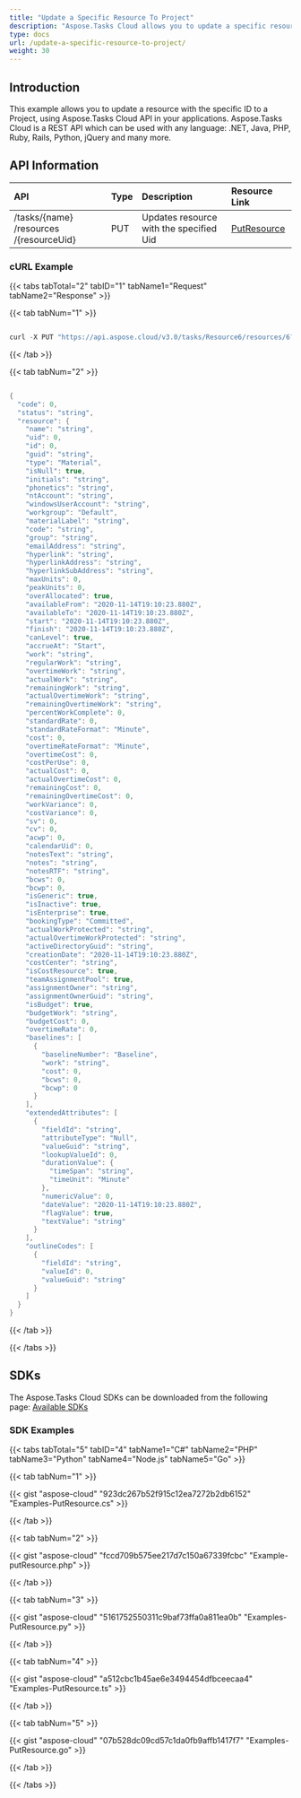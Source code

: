 ```yaml
---
title: "Update a Specific Resource To Project"
description: "Aspose.Tasks Cloud allows you to update a specific resource to project in MPP, MPT and XML. Moreover, our REST API can be used with nearly all languages like .NET, Node.JS, Python, PHP, Go, Java and many more."
type: docs
url: /update-a-specific-resource-to-project/
weight: 30
---
```


## **Introduction**
This example allows you to update a resource with the specific ID to a Project, using Aspose.Tasks Cloud API in your applications. Aspose.Tasks Cloud is a REST API which can be used with any language: .NET, Java, PHP, Ruby, Rails, Python, jQuery and many more.
## **API Information**

|**API**|**Type**|**Description**|**Resource Link**|
| :- | :- | :- | :- |
|/tasks​/{name}​/resources​/{resourceUid}|PUT|Updates resource with the specified Uid|[PutResource](https://apireference.aspose.cloud/tasks/#/TasksResources/PutResource)|
### **cURL Example**
{{< tabs tabTotal="2" tabID="1" tabName1="Request" tabName2="Response" >}}

{{< tab tabNum="1" >}}

```java

curl -X PUT "https://api.aspose.cloud/v3.0/tasks/Resource6/resources/6?mode=Automatic&recalculate=true" -H "accept: application/json" -H "Content-Type: application/json" -H "x-aspose-client: Containerize.Swagger" -d "{ \"name\": \"string\", \"uid\": 0, \"id\": 0, \"guid\": \"string\", \"type\": \"Material\", \"isNull\": true, \"initials\": \"string\", \"phonetics\": \"string\", \"ntAccount\": \"string\", \"windowsUserAccount\": \"string\", \"workgroup\": \"Default\", \"materialLabel\": \"string\", \"code\": \"string\", \"group\": \"string\", \"emailAddress\": \"string\", \"hyperlink\": \"string\", \"hyperlinkAddress\": \"string\", \"hyperlinkSubAddress\": \"string\", \"maxUnits\": 0, \"peakUnits\": 0, \"overAllocated\": true, \"availableFrom\": \"2020-11-14T19:06:51.443Z\", \"availableTo\": \"2020-11-14T19:06:51.443Z\", \"start\": \"2020-11-14T19:06:51.443Z\", \"finish\": \"2020-11-14T19:06:51.443Z\", \"canLevel\": true, \"accrueAt\": \"Start\", \"work\": \"string\", \"regularWork\": \"string\", \"overtimeWork\": \"string\", \"actualWork\": \"string\", \"remainingWork\": \"string\", \"actualOvertimeWork\": \"string\", \"remainingOvertimeWork\": \"string\", \"percentWorkComplete\": 0, \"standardRate\": 0, \"standardRateFormat\": \"Minute\", \"cost\": 0, \"overtimeRateFormat\": \"Minute\", \"overtimeCost\": 0, \"costPerUse\": 0, \"actualCost\": 0, \"actualOvertimeCost\": 0, \"remainingCost\": 0, \"remainingOvertimeCost\": 0, \"workVariance\": 0, \"costVariance\": 0, \"sv\": 0, \"cv\": 0, \"acwp\": 0, \"calendarUid\": 0, \"notesText\": \"string\", \"notes\": \"string\", \"notesRTF\": \"string\", \"bcws\": 0, \"bcwp\": 0, \"isGeneric\": true, \"isInactive\": true, \"isEnterprise\": true, \"bookingType\": \"Committed\", \"actualWorkProtected\": \"string\", \"actualOvertimeWorkProtected\": \"string\", \"activeDirectoryGuid\": \"string\", \"creationDate\": \"2020-11-14T19:06:51.443Z\", \"costCenter\": \"string\", \"isCostResource\": true, \"teamAssignmentPool\": true, \"assignmentOwner\": \"string\", \"assignmentOwnerGuid\": \"string\", \"isBudget\": true, \"budgetWork\": \"string\", \"budgetCost\": 0, \"overtimeRate\": 0, \"baselines\": [ { \"baselineNumber\": \"Baseline\", \"work\": \"string\", \"cost\": 0, \"bcws\": 0, \"bcwp\": 0 } ], \"extendedAttributes\": [ { \"fieldId\": \"string\", \"attributeType\": \"Null\", \"valueGuid\": \"string\", \"lookupValueId\": 0, \"durationValue\": { \"timeSpan\": \"string\", \"timeUnit\": \"Minute\" }, \"numericValue\": 0, \"dateValue\": \"2020-11-14T19:06:51.443Z\", \"flagValue\": true, \"textValue\": \"string\" } ], \"outlineCodes\": [ { \"fieldId\": \"string\", \"valueId\": 0, \"valueGuid\": \"string\" } ]}"

```

{{< /tab >}}

{{< tab tabNum="2" >}}

```java

{
  "code": 0,
  "status": "string",
  "resource": {
    "name": "string",
    "uid": 0,
    "id": 0,
    "guid": "string",
    "type": "Material",
    "isNull": true,
    "initials": "string",
    "phonetics": "string",
    "ntAccount": "string",
    "windowsUserAccount": "string",
    "workgroup": "Default",
    "materialLabel": "string",
    "code": "string",
    "group": "string",
    "emailAddress": "string",
    "hyperlink": "string",
    "hyperlinkAddress": "string",
    "hyperlinkSubAddress": "string",
    "maxUnits": 0,
    "peakUnits": 0,
    "overAllocated": true,
    "availableFrom": "2020-11-14T19:10:23.880Z",
    "availableTo": "2020-11-14T19:10:23.880Z",
    "start": "2020-11-14T19:10:23.880Z",
    "finish": "2020-11-14T19:10:23.880Z",
    "canLevel": true,
    "accrueAt": "Start",
    "work": "string",
    "regularWork": "string",
    "overtimeWork": "string",
    "actualWork": "string",
    "remainingWork": "string",
    "actualOvertimeWork": "string",
    "remainingOvertimeWork": "string",
    "percentWorkComplete": 0,
    "standardRate": 0,
    "standardRateFormat": "Minute",
    "cost": 0,
    "overtimeRateFormat": "Minute",
    "overtimeCost": 0,
    "costPerUse": 0,
    "actualCost": 0,
    "actualOvertimeCost": 0,
    "remainingCost": 0,
    "remainingOvertimeCost": 0,
    "workVariance": 0,
    "costVariance": 0,
    "sv": 0,
    "cv": 0,
    "acwp": 0,
    "calendarUid": 0,
    "notesText": "string",
    "notes": "string",
    "notesRTF": "string",
    "bcws": 0,
    "bcwp": 0,
    "isGeneric": true,
    "isInactive": true,
    "isEnterprise": true,
    "bookingType": "Committed",
    "actualWorkProtected": "string",
    "actualOvertimeWorkProtected": "string",
    "activeDirectoryGuid": "string",
    "creationDate": "2020-11-14T19:10:23.880Z",
    "costCenter": "string",
    "isCostResource": true,
    "teamAssignmentPool": true,
    "assignmentOwner": "string",
    "assignmentOwnerGuid": "string",
    "isBudget": true,
    "budgetWork": "string",
    "budgetCost": 0,
    "overtimeRate": 0,
    "baselines": [
      {
        "baselineNumber": "Baseline",
        "work": "string",
        "cost": 0,
        "bcws": 0,
        "bcwp": 0
      }
    ],
    "extendedAttributes": [
      {
        "fieldId": "string",
        "attributeType": "Null",
        "valueGuid": "string",
        "lookupValueId": 0,
        "durationValue": {
          "timeSpan": "string",
          "timeUnit": "Minute"
        },
        "numericValue": 0,
        "dateValue": "2020-11-14T19:10:23.880Z",
        "flagValue": true,
        "textValue": "string"
      }
    ],
    "outlineCodes": [
      {
        "fieldId": "string",
        "valueId": 0,
        "valueGuid": "string"
      }
    ]
  }
}

```

{{< /tab >}}

{{< /tabs >}}
## **SDKs**
The Aspose.Tasks Cloud SDKs can be downloaded from the following page: [Available SDKs](/tasks/available-sdks/)
### **SDK Examples**
{{< tabs tabTotal="5" tabID="4" tabName1="C#" tabName2="PHP" tabName3="Python" tabName4="Node.js" tabName5="Go" >}}

{{< tab tabNum="1" >}}

{{< gist "aspose-cloud" "923dc267b52f915c12ea7272b2db6152" "Examples-PutResource.cs" >}}

{{< /tab >}}

{{< tab tabNum="2" >}}

{{< gist "aspose-cloud" "fccd709b575ee217d7c150a67339fcbc" "Example-putResource.php" >}}

{{< /tab >}}

{{< tab tabNum="3" >}}

{{< gist "aspose-cloud" "5161752550311c9baf73ffa0a811ea0b" "Examples-PutResource.py" >}}

{{< /tab >}}

{{< tab tabNum="4" >}}

{{< gist "aspose-cloud" "a512cbc1b45ae6e3494454dfbceecaa4" "Examples-PutResource.ts" >}}

{{< /tab >}}

{{< tab tabNum="5" >}}

{{< gist "aspose-cloud" "07b528dc09cd57c1da0fb9affb1417f7" "Examples-PutResource.go" >}}

{{< /tab >}}

{{< /tabs >}}
